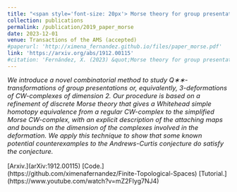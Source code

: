 ```yaml
---
title: "<span style='font-size: 20px'> Morse theory for group presentations"
collection: publications
permalink: /publication/2019_paper_morse
date: 2023-12-01
venue: Transactions of the AMS (accepted)
#paperurl: 'http://ximena_fernandez.github.io/files/paper_morse.pdf'
link: 'https://arxiv.org/abs/1912.00115'
#citation: 'Fernández, X. (2023) &quot;Morse theory for group presentations.&quot; <i>Transactions of the AMS (accepted)</i>'
---
```


<p style="font-size:11pt; font-style:italic">
We introduce a novel combinatorial method to study Q∗∗-transformations of group presentations or, equivalently, 3-deformations of CW-complexes of dimension 2. Our procedure is based on a refinement of discrete Morse theory that gives a Whitehead simple homotopy equivalence from a regular CW-complex to the simplified Morse CW-complex, with an explicit description of the attaching maps and bounds on the dimension of the complexes involved in the deformation. We apply this technique to show that some known potential counterexamples to the Andrews-Curtis conjecture do satisfy the conjecture.
</p>
[Arxiv.](arXiv:1912.00115)
[Code.](https://github.com/ximenafernandez/Finite-Topological-Spaces)
[Tutorial.](https://www.youtube.com/watch?v=mZ2FIyg7NJ4)


